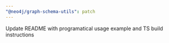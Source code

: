 ```yaml
---
"@neo4j/graph-schema-utils": patch
---
```


Update README with programatical usage example and TS build instructions
